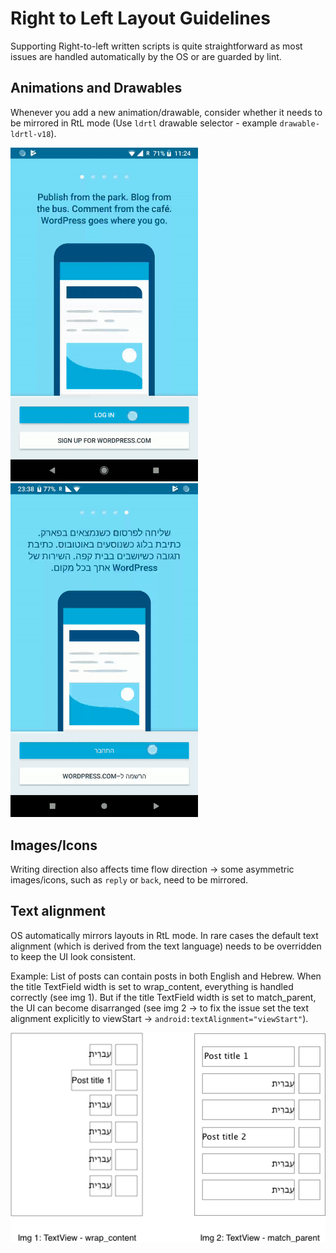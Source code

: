 # Right to Left Layout Guidelines

Supporting Right-to-left written scripts is quite straightforward as most issues are handled automatically by the OS or are guarded by lint.

## Animations and Drawables

Whenever you add a new animation/drawable, consider whether it needs to be mirrored in RtL mode (Use `ldrtl` drawable selector - example `drawable-ldrtl-v18`).

<img src="images/rtl-left-to-right-animation.gif" width="300">
<img src="images/rtl-right-to-left-animation.gif" width="300">

## Images/Icons

Writing direction also affects time flow direction -> some asymmetric images/icons, such as `reply` or `back`, need to be mirrored.

## Text alignment

OS automatically mirrors layouts in RtL mode. In rare cases the default text alignment (which is derived from the text language) needs to be overridden to keep the UI look consistent.

Example: List of posts can contain posts in both English and Hebrew. When the title TextField width is set to wrap_content, everything is handled correctly (see img 1). But if the title TextField width is set to match_parent, the UI can become disarranged (see img 2 -> to fix the issue set the text alignment explicitly to viewStart -> ```android:textAlignment="viewStart"```).

<img src="images/rtl-text-alignment.png" width="600">
